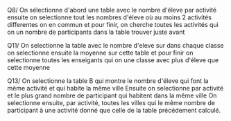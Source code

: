 Q8/
On sélectionne d'abord une table avec le nombre d'éleve par activité
ensuite on selectionne tout les nombres d'éleve où au moins 2 activités differentes on en commun 
et pour finir, on cherche toutes les activités qui on un nombre de participants dans la table trouver juste avant

Q11/
On selectionne la table avec le nombre d'eleve sur dans chaque classe
on selectionne ensuite la moyenne sur cette table
et pour finir on selectionne toutes les enseigants qui on une classe avec plus d'éleve que cette moyenne

Q13/ 
On selectionne la table B qui montre le nombre d'éleve qui font la même activité et qui habite la même ville 
Ensuite on selectionne par activité et le plus grand nombre de participant qui habitent dans la même ville
On selectionne ensuite, par activité, toutes les villes qui le même nombre de participant à une activité donné que celle de la table précédement calculé.